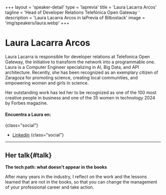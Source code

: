 +++
layout = 'speaker-detail'
type = 'laprevia'
title = 'Laura Lacarra Arcos'
tagline = 'Head of Developer Relations Telefónica Open Gateway '
description = 'Laura Lacarra Arcos in laPrevia of Bilbostack'
image = 'img/speakers/laura.webp'
+++

# Laura Lacarra Arcos

Laura Lacarra is responsible for developer relations at Telefonica Open Gateway, the initiative to transform the network into a programmable one. Laura is a Computer Engineer specializing in AI, Big Data, and API architecture. Recently, she has been recognized as an exemplary citizen of Zaragoza for promoting science, creating local communities, and empowering women and girls in science.

Her outstanding work has led her to be recognized as one of the 100 most creative people in business and one of the 35 women in technology 2024 by Forbes magazine.

#### Encuentra a Laura en:

{class="social"}

- [Linkedin](https://www.linkedin.com/in/lauralacarra/)
  {class="social"}

---  

## Her talk{#talk}
**The tech path: what doesn't appear in the books**

After many years in the industry, I reflect on the work and the lessons learned that are not in the books, so that you can change the management of your professional career and take action.
